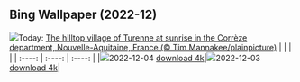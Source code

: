 ## Bing Wallpaper (2022-12)
![](https://global.bing.com/th?id=OHR.TurenneSunrise_EN-GB9248395260_UHD.jpg&w=1000)Today: [The hilltop village of Turenne at sunrise in the Corrèze department, Nouvelle-Aquitaine, France (© Tim Mannakee/plainpicture)](https://global.bing.com/th?id=OHR.TurenneSunrise_EN-GB9248395260_UHD.jpg)
|      |      |      |
| :----: | :----: | :----: |
|![](https://global.bing.com/th?id=OHR.TurenneSunrise_EN-GB9248395260_UHD.jpg&pid=hp&w=384&h=216&rs=1&c=4)2022-12-04 [download 4k](https://global.bing.com/th?id=OHR.TurenneSunrise_EN-GB9248395260_UHD.jpg)|![](https://global.bing.com/th?id=OHR.WistmansWood_EN-GB8731149611_UHD.jpg&pid=hp&w=384&h=216&rs=1&c=4)2022-12-03 [download 4k](https://global.bing.com/th?id=OHR.WistmansWood_EN-GB8731149611_UHD.jpg)|